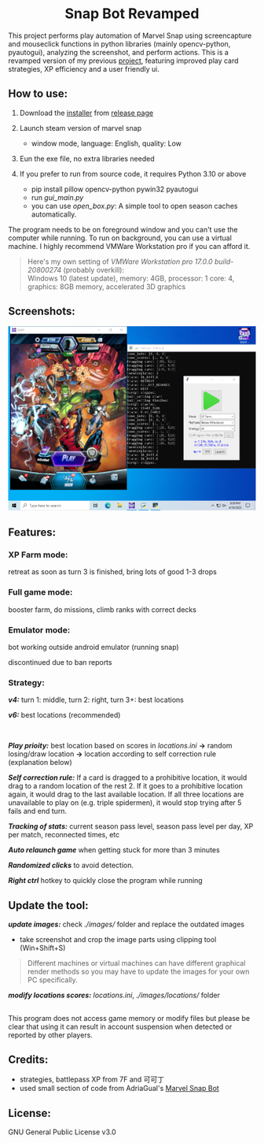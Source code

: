 <h1 align="center">
  Snap Bot Revamped
</h1>

This project performs play automation of Marvel Snap using screencapture and mouseclick functions in python libraries (mainly opencv-python, pyautogui), analyzing the screenshot, and perform actions. This is a revamped version of my previous [project](https://github.com/methreals/snapBOT), featuring improved play card strategies, XP efficiency and a user friendly ui. 

## How to use:
1. Download the [installer](https://github.com/methreals/snap-bot-revamped/releases/download/release/snap-bot-revamped_v.1.0.exe) from [release page](https://github.com/methreals/snap-bot-revamped/releases/tag/release)

2. Launch steam version of marvel snap
    - window mode, language: English, quality: Low

3. Eun the exe file, no extra libraries needed

4. If you prefer to run from source code, it requires Python 3.10 or above 
    - pip install pillow opencv-python pywin32 pyautogui
    - run *gui_main.py*
    - you can use *open_box.py*: A simple tool to open season caches automatically.

The program needs to be on foreground window and you can't use the computer while running. To run on background, you can use a virtual machine. I highly recommend VMWare Workstation pro if you can afford it.

> Here's my own setting of *VMWare Workstation pro 17.0.0 build-20800274* (probably overkill):  <br> 
Windows 10 (latest update), memory: 4GB, processor: 1 core: 4, graphics: 8GB memory, accelerated 3D graphics

## Screenshots:
![Screenshot of the program](/res/programSample2.PNG)

## Features: 

### XP Farm mode: 
retreat as soon as turn 3 is finished, bring lots of good 1-3 drops

### Full game mode:
booster farm, do missions, climb ranks with correct decks

### Emulator mode:
bot working outside android emulator (running snap)

discontinued due to ban reports

### Strategy:
***v4:*** turn 1: middle, turn 2: right, turn 3+: best locations

***v6:*** best locations (recommended)

<br>

***Play prioity:*** best location based on scores in *locations.ini* **->** random losing/draw location **->** location according to self correction rule (explanation below)

***Self correction rule:*** If a card is dragged to a prohibitive location, it would drag to a random location of the rest 2. If it goes to a prohibitive location again, it would drag to the last available location. If all three locations are unavailable to play on (e.g. triple spidermen), it would stop trying after 5 fails and end turn.

***Tracking of stats:*** current season pass level, season pass level per day, XP per match, reconnected times, etc

***Auto relaunch game*** when getting stuck for more than 3 minutes

***Randomized clicks*** to avoid detection.

***Right ctrl*** hotkey to quickly close the program while running

## Update the tool:
***update images:***
check *./images/* folder and replace the outdated images 
- take screenshot and crop the image parts using clipping tool (Win+Shift+S)
> Different machines or virtual machines can have different graphical render methods so you may have to update the images for your own PC specifically. 

***modify locations scores:*** *locations.ini*, *./images/locations/* folder

## 
This program does not access game memory or modify files but please be clear that using it can result in account suspension when detected or reported by other players.

## Credits:
* strategies, battlepass XP from 7F and 可可丁 
* used small section of code from AdriaGual's [Marvel Snap Bot](https://github.com/AdriaGual/marvel-snap-bot)

## License:

GNU General Public License v3.0
